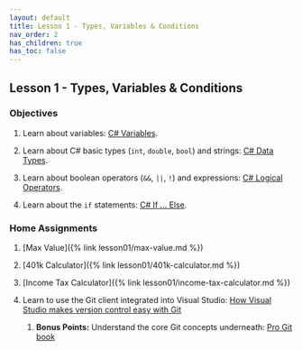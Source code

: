 ```yaml
---
layout: default
title: Lesson 1 - Types, Variables & Conditions
nav_order: 2
has_children: true
has_toc: false
---
```


## Lesson 1 - Types, Variables & Conditions

### Objectives

1. Learn about variables: [C# Variables](https://www.w3schools.com/cs/cs_variables.php).

1. Learn about C# basic types (`int`, `double`, `bool`) and strings: [C# Data Types](https://www.w3schools.com/cs/cs_data_types.php).

1. Learn about boolean operators (`&&`, `||`, `!`) and expressions: [C# Logical Operators](https://www.w3schools.com/cs/cs_operators_logical.php).

1. Learn about the `if` statements: [C# If ... Else](https://www.w3schools.com/cs/cs_conditions.php).

### Home Assignments

1. [Max Value]({% link lesson01/max-value.md %})

1. [401k Calculator]({% link lesson01/401k-calculator.md %})

1. [Income Tax Calculator]({% link lesson01/income-tax-calculator.md %})

1. Learn to use the Git client integrated into Visual Studio: [How Visual Studio makes version control easy with Git](https://learn.microsoft.com/en-us/visualstudio/version-control/git-with-visual-studio?view=vs-2022)

   1. **Bonus Points:** Understand the core Git concepts underneath: [Pro Git book](https://git-scm.com/book/en/v2)